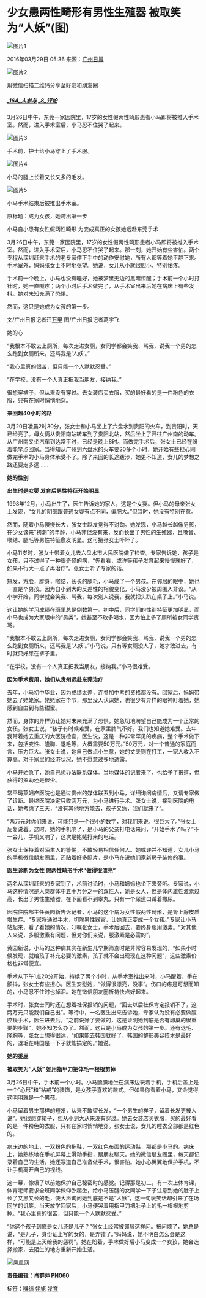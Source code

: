 # 少女患两性畸形有男性生殖器 被取笑为“人妖”(图)

![图片1](https://dolphin.deliver.ifeng.com/c?z=ifeng&la=0&si=2&ci=23&cg=22&c=29&or=232&l=728&bg=728&b=726&u=https://y0.ifengimg.com/34c4a1d78882290c/2012/0528/1x1.gif)

2016年03月29日 05:36 来源：[广州日报](http://gzdaily.dayoo.com/html/2016-03/29/content_3159842.htm)

![图片2](http://h2.ifengimg.com/0f56ee67a4c375c2/2013/1106/indeccode.png)

用微信扫描二维码分享至好友和朋友圈

##### [_164_人参与](http://gentie.ifeng.com/view.html?docUrl=http%3A%2F%2Fnews.ifeng.com%2Fa%2F20160329%2F48246967_0.shtml&docName=%E5%B0%91%E5%A5%B3%E6%82%A3%E4%B8%A4%E6%80%A7%E7%95%B8%E5%BD%A2%E6%9C%89%E7%94%B7%E6%80%A7%E7%94%9F%E6%AE%96%E5%99%A8%20%E8%A2%AB%E5%8F%96%E7%AC%91%E4%B8%BA%E2%80%9C%E4%BA%BA%E5%A6%96%E2%80%9D\(%E5%9B%BE\)&skey=dd29fe&pcUrl=http%3A%2F%2Fnews.ifeng.com%2Fa%2F20160329%2F48246967_0.shtml) [_8_评论](http://gentie.ifeng.com/view.html?docUrl=http%3A%2F%2Fnews.ifeng.com%2Fa%2F20160329%2F48246967_0.shtml&docName=%E5%B0%91%E5%A5%B3%E6%82%A3%E4%B8%A4%E6%80%A7%E7%95%B8%E5%BD%A2%E6%9C%89%E7%94%B7%E6%80%A7%E7%94%9F%E6%AE%96%E5%99%A8%20%E8%A2%AB%E5%8F%96%E7%AC%91%E4%B8%BA%E2%80%9C%E4%BA%BA%E5%A6%96%E2%80%9D\(%E5%9B%BE\)&skey=dd29fe&pcUrl=http%3A%2F%2Fnews.ifeng.com%2Fa%2F20160329%2F48246967_0.shtml)

3月26日中午，东莞一家医院里，17岁的女性假两性畸形患者小马即将被推入手术室。然而，进入手术室后，小马忍不住哭了起来。

![图片3](http://y2.ifengimg.com/cmpp/2016/03/29/05/a9546580-0ab7-4481-af08-e0c2e199e8d5_size39_w300_h200.jpg)

手术前，护士给小马穿上了手术服。

![图片4](http://y3.ifengimg.com/cmpp/2016/03/29/05/f8631042-048c-4435-a890-8cbc9588fc46_size54_w300_h199.jpg)

小马的腿上长着又长又多的毛发。

![图片5](http://y3.ifengimg.com/cmpp/2016/03/29/05/f461251b-8b57-489c-98d3-71cc54525522_size53_w300_h200.jpg)

小马手术结束后被推出手术室。

原标题：成为女孩，她跨出第一步

小马自小患有女性假两性畸形 为变成真正的女孩她远赴东莞手术

3月26日中午，东莞一家医院里，17岁的女性假两性畸形患者小马即将被推入手术室。然而，进入手术室后，小马忍不住哭了起来。那一刻，她开始有些害怕。两个专程从深圳赶来手术的老专家停下手中的动作安慰她，所有人都等着她平静下来。手术室外，妈妈张女士不时地张望。她说，女儿从小就很胆小，特别怕疼。

手术前一个晚上，小马也没有睡好，她被梦里无边的黑暗惊醒；手术前一个小时打针时，她一直喊疼；两个小时后手术做完了，从手术室出来后她在病床上有些发抖。她对未知充满了恐惧。

然而，这只是她成为女孩的第一步。

文/广州日报记者汪[万里](http://renwuku.news.ifeng.com/index/detail/673/wanli) 图/广州日报记者葛宇飞

她的心

“我根本不敢去上厕所，每次走进女厕，女同学都会笑我、骂我，说我一个男的怎么跑到女厕所来，还骂我是‘人妖’。”

“我心里真的很苦，但只能一个人默默忍受。”

“在学校，没有一个人真正把我当朋友，接纳我。”

很想穿裙子，但从来没有穿过。去女装店买衣服，买的最好看的是一件粉色的衣服，只有在家时悄悄地穿。

**来回超40小时的路**

3月20日凌晨2时30分，张女士和小马坐上了六盘水到贵阳的火车，到贵阳时，天已经亮了。母女俩从贵阳南站转车到了贵阳北站，然后坐上了开往广州南的动车。从广州南又坐汽车到达常平时，已经是晚上8时。而做完手术后，张女士已经在盼着能早点回家。当得知从广州到六盘水的火车要20多个小时，她开始有些担心刚做完手术的小马身体承受不了。除了来回的长途跋涉，她更不知道，女儿的梦想之路还要走多远……

**她的性别**

**出生时是女婴 发育后男性特征开始明显**

1998年12月，小马出生了，医生告诉她的家人，这是个女婴。但小马的母亲张女士发现，“女儿的阴部跟普通女婴有点不同，偏肥大。”但当时，她没有特别在意。

然而，随着小马慢慢长大，张女士越发觉得不对劲。她发现，小马越长越像男孩，在少女该来“初潮”的年龄，小马非但没有来，反而长出了男性的生殖器，且嗓音、喉结、腿毛等男性特征愈发明显。这可把张女士吓坏了。

小马11岁时，张女士带着女儿去六盘水市人民医院做了检查。专家告诉她，孩子是女孩，只不过得了一种很奇怪的病，“先看看，或许等孩子发育起来慢慢就好了，如果不行大一点了再治疗”。张女士听了专家的话。

短发，方脸，胖身，喉结，长长的腿毛，小马成了一个男孩。在邻居的眼中，她也一直是个男孩。因为自小到大的反差性的相貌变化，小马没少被周围人非议。“从小学开始，同学就会笑我、骂我，每次别人说我，我就把头趴在桌子上。”小马说。

这让她的学习成绩在班里总是倒数第一。初中后，同学们的性别特征更加明显，而小马也成为大家眼中的“另类”，她甚至不敢多喝水，因为怕上多了厕所被女同学责骂。

“我根本不敢去上厕所，每次走进女厕，女同学都会笑我、骂我，说我一个男的怎么跑到女厕所来，还骂我是‘人妖’。”小马说，只有等女厕没人了，她才敢进去，有时就只好尿在裤子里。

“在学校，没有一个人真正把我当朋友，接纳我。”小马很难受。

**因为手术费用，她们从贵州远赴东莞治疗**

去年，小马初中毕业，因为成绩太差，连参加中考的资格都没有。回家后，妈妈带她去了姥姥家。姥姥家在毕节，那里没人认识她，也很少有异样的眼神盯着她，她感到自由到有些甜蜜。

然而，身体的异样仍让她对未来充满了恐惧，她急切地盼望自己能成为一个正常的女孩。张女士说，“孩子有时候难受，在家里脾气不好。我们也知道她难受。去年我带着她去重庆的大医院检查，医生说，这是一种非常罕见的疾病，整个手术做下来，包括变性、隆胸、退毛等，大概需要50万元。”50万元，对一个普通的家庭而言，压力巨大。张女士说，她自己做点小生意，她的丈夫则在打工，一家人收入不算高。对于家里的经济状况，她不愿意过多地透露。

小马开始急了，她自己想办法联系媒体。当地媒体的记者来了，也给予了报道，但获得的资助还是很少。

常平玛莱妇产医院也是通过贵州的媒体联系到小马，详细询问病情后，又请专家做了诊断。最终医院决定只收两万元，为小马进行手术。张女士说，接到医院的电话，她考虑了三天，“没有其他地方能去，孩子又急，我们就来了”。

“两万元对你们来说，可能只是一个很小的数字，对我们来说，很巨大了。”张女士反复说着。这时，她的手机响了，是小马的父亲打电话来问，“开始手术了吗？”不一会儿，手机又响了，这次是姥姥打来的电话。

张女士保持着对陌生人的警惕，不敢轻易相信任何人。她或许并不知道，女儿小马的手机微信朋友圈里，还贴着好多照片，是小马在说她们家新房子装修的事。

**医生诊断为女性 假两性畸形手术“做得很漂亮”**

两名从深圳赶来的专家到了，术前讨论时，小马和妈妈也坐下来旁听。专家说，小马这种情况是人类群体中五十万分之一的双性人，她是女人，但是体内雄性激素过高，长出了男性生殖器，在下面看不到睾丸，只有一个尿道口蹲着撒尿。

医院住院部主任黄园新告诉记者，小马的这个病为女性假两性畸形，是肾上腺皮质增生症。“专家将通过手术，切除男性器官，让她真正变成一个女孩。”专家让小马站起来，看了看她的情况，叮嘱张女士，手术后回去，要终身服用激素。“对其他人来说，多服激素有问题，但对你们来说，服激素是必需的”。

黄园新说，小马的这种病其实在新生儿早期筛查时是非常容易发现的，“如果小时候发现，就给孩子补充必要的激素，孩子就不会出现现在这种问题”，这些激素价格也非常便宜。

手术从下午1点20分开始，持续了两个小时，从手术室推出来时，小马醒着，手在颤抖，张女士有些担心。医生安慰她，“做得很漂亮，没事”。伤口的疼是可想而知的，小马忍不住时也掉泪。她在微信朋友圈祈祷快点好起来。

手术时，张女士同时还在想着社保报销的问题，“回去以后社保肯定报销不了，这两万元只能我们自己出”。等待中，一名医生出来告诉她，专家认为没有必要做腹腔镜手术，医生进去后，“之前说好了要做的，这是证明她到底是否有卵巢的很重要的步骤”，她不知怎么办了。然而，这只是小马成为女孩的第一步。还有退毛、隆胸等，张女士想得很远，“如果能去韩国就好了，韩国的整形美容技术是最好的，退毛在韩国是一下子就能搞定的。”她说。

**她的委屈**

**被取笑为“人妖” 她用指甲刀把体毛一根根剪掉**

3月26日中午，手术前一个小时。小马腼腆地坐在病床边玩着手机，手机后盖上是一个“心形”和“钻戒”的装饰，是女孩子喜欢的款式。但如果你看着小马，又会觉得这明明就是一个男孩。

小马留着男生那样的短发，从来不敢留长发，“一个男生的样子，留着长发更被人说”。她很想穿裙子，但从小到大从来没有穿过。她去女装店买衣服，买的最好看的是一件粉色的衣服，只有在家时悄悄地穿。张女士说，女儿的睡衣全部都是红色的。

病床边的地上，一双粉色的拖鞋，一双红色布面的运动鞋，那都是小马的。病床上，她熟练地在手机屏幕上滑动手指，跟朋友聊天。她的微信朋友圈里，每天都记录着自己的生活。她还写道自己准备做手术，很害怕。她小心翼翼地保护手机，不让手机离开自己的视线。

这一幕，像极了以前她保护自己秘密时的感觉。记得那是初二，有一次上体育课，体育老师要求全班同学做仰卧起坐，给小马压腿的女同学一下子注意到她的肚子上长了又黑又长的毛，便大声询问她到底是不是“人妖”，这一句玩笑话却引来了在场同学的讥笑。当天放学回家后，小马便哭着用指甲刀把肚子上的毛一根根地剪掉。“我心里真的很苦，但只能一个人默默忍受。”

“你这个孩子到底是女儿还是儿子？”张女士经常被邻居这样问。被问烦了，她总是说，“是儿子，身份证上写的女的，是弄错了。”妈妈说，她不明白怎么会是这样，“可能是上天给我的惩罚”。她在盼着，手术做好后小马变成一个女孩，她会选择搬家，去陌生的地方重新开始生活。

![凤凰网](http://y2.ifengimg.com/a/2015/0708/icon_logo.gif)

**责任编辑：肖群萍 PN060**

标签：[喉结](http://search.ifeng.com/sofeng/search.action?c=1&q=%E5%96%89%E7%BB%93) [姥姥](http://search.ifeng.com/sofeng/search.action?c=1&q=%E5%A7%A5%E5%A7%A5) [发育](http://search.ifeng.com/sofeng/search.action?c=1&q=%E5%8F%91%E8%82%B2)